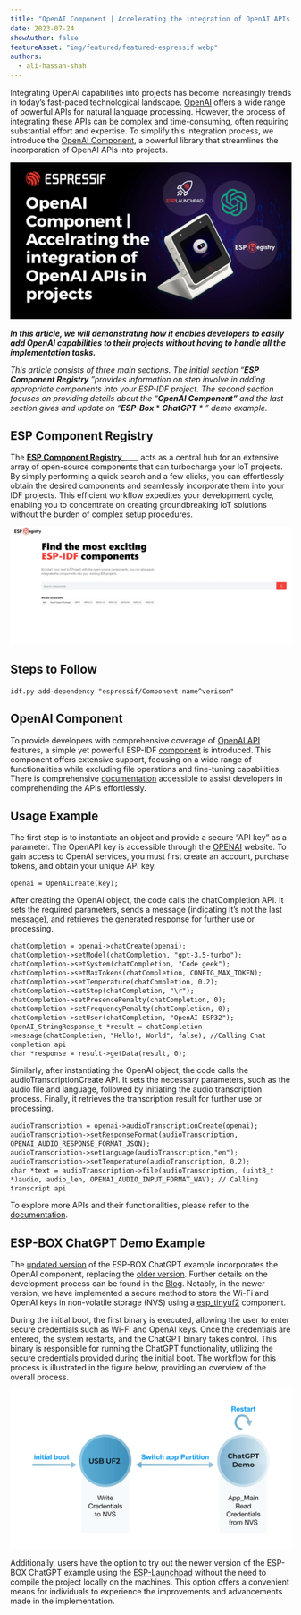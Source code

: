 ```yaml
---
title: "OpenAI Component | Accelerating the integration of OpenAI APIs in projects"
date: 2023-07-24
showAuthor: false
featureAsset: "img/featured/featured-espressif.webp"
authors:
  - ali-hassan-shah
---
```

Integrating OpenAI capabilities into projects has become increasingly trends in today’s fast-paced technological landscape. [OpenAI](https://platform.openai.com/docs/api-reference) offers a wide range of powerful APIs for natural language processing. However, the process of integrating these APIs can be complex and time-consuming, often requiring substantial effort and expertise. To simplify this integration process, we introduce the [OpenAI Component](https://github.com/espressif/esp-iot-solution/tree/master/components), a powerful library that streamlines the incorporation of OpenAI APIs into projects.

![](img/openai-1.webp)

__*In this article, we will demonstrating how it enables developers to easily add OpenAI capabilities to their projects without having to handle all the implementation tasks.*__ 

*This article consists of three main sections. The initial section “*__*ESP Component Registry*__ *”provides information on step involve in adding appropriate components into your ESP-IDF project. The second section focuses on providing details about the “*__*OpenAI Component”*__ *and the last section gives and update on “*__*ESP-Box*__ * *__*ChatGPT*__ * ” demo example.*

## ESP Component Registry

The [__ESP Component Registry__ ](https://components.espressif.com/)____ acts as a central hub for an extensive array of open-source components that can turbocharge your IoT projects. By simply performing a quick search and a few clicks, you can effortlessly obtain the desired components and seamlessly incorporate them into your IDF projects. This efficient workflow expedites your development cycle, enabling you to concentrate on creating groundbreaking IoT solutions without the burden of complex setup procedures.

![](img/openai-2.webp)

## Steps to Follow

```
idf.py add-dependency "espressif/Component name^verison"
```

## OpenAI Component

To provide developers with comprehensive coverage of [OpenAI API](https://platform.openai.com/docs/api-reference) features, a simple yet powerful ESP-IDF [component](https://components.espressif.com/components/espressif/openai) is introduced. This component offers extensive support, focusing on a wide range of functionalities while excluding file operations and fine-tuning capabilities. There is comprehensive [documentation](https://docs.espressif.com/projects/esp-iot-solution/en/latest/ai/openai.html) accessible to assist developers in comprehending the APIs effortlessly.

## Usage Example

The first step is to instantiate an object and provide a secure “API key” as a parameter. The OpenAPI key is accessible through the [OPENAI](https://openai.com/) website. To gain access to OpenAI services, you must first create an account, purchase tokens, and obtain your unique API key.

```
openai = OpenAICreate(key);
```

After creating the OpenAI object, the code calls the chatCompletion API. It sets the required parameters, sends a message (indicating it’s not the last message), and retrieves the generated response for further use or processing.

```
chatCompletion = openai->chatCreate(openai);
chatCompletion->setModel(chatCompletion, "gpt-3.5-turbo");
chatCompletion->setSystem(chatCompletion, "Code geek");
chatCompletion->setMaxTokens(chatCompletion, CONFIG_MAX_TOKEN);
chatCompletion->setTemperature(chatCompletion, 0.2);
chatCompletion->setStop(chatCompletion, "\r");
chatCompletion->setPresencePenalty(chatCompletion, 0);
chatCompletion->setFrequencyPenalty(chatCompletion, 0);
chatCompletion->setUser(chatCompletion, "OpenAI-ESP32");
OpenAI_StringResponse_t *result = chatCompletion->message(chatCompletion, "Hello!, World", false); //Calling Chat completion api
char *response = result->getData(result, 0);
```

Similarly, after instantiating the OpenAI object, the code calls the audioTranscriptionCreate API. It sets the necessary parameters, such as the audio file and language, followed by initiating the audio transcription process. Finally, it retrieves the transcription result for further use or processing.

```
audioTranscription = openai->audioTranscriptionCreate(openai);
audioTranscription->setResponseFormat(audioTranscription, OPENAI_AUDIO_RESPONSE_FORMAT_JSON);
audioTranscription->setLanguage(audioTranscription,"en");
audioTranscription->setTemperature(audioTranscription, 0.2);
char *text = audioTranscription->file(audioTranscription, (uint8_t *)audio, audio_len, OPENAI_AUDIO_INPUT_FORMAT_WAV); // Calling transcript api
```

To explore more APIs and their functionalities, please refer to the [documentation](https://docs.espressif.com/projects/espressif-esp-iot-solution/en/latest/ai/openai.html).

## ESP-BOX ChatGPT Demo Example

The [updated version](https://github.com/espressif/esp-box) of the ESP-BOX ChatGPT example incorporates the OpenAI component, replacing the [older version](https://github.com/espressif/esp-box/tree/0924e7bc2cad50d3d7ca4b0f91eef7da6934d5e6/examples/chatgpt_demo). Further details on the development process can be found in the [Blog](/unleashing-the-power-of-openai-and-esp-box-a-guide-to-fusing-chatgpt-with-espressif-socs-fba0b2d2c4f2). Notably, in the newer version, we have implemented a secure method to store the Wi-Fi and OpenAI keys in non-volatile storage (NVS) using a [esp_tinyuf2](https://components.espressif.com/components/espressif/esp_tinyuf2?from_wecom=1) component.

During the initial boot, the first binary is executed, allowing the user to enter secure credentials such as Wi-Fi and OpenAI keys. Once the credentials are entered, the system restarts, and the ChatGPT binary takes control. This binary is responsible for running the ChatGPT functionality, utilizing the secure credentials provided during the initial boot. The workflow for this process is illustrated in the figure below, providing an overview of the overall process.

![](img/openai-3.webp)

Additionally, users have the option to try out the newer version of the ESP-BOX ChatGPT example using the [ESP-Launchpad](https://espressif.github.io/esp-launchpad/?flashConfigURL=https%3A%2F%2Fraw.githubusercontent.com%2Fespressif%2Fesp-box%2Fmaster%2Flaunch.toml) without the need to compile the project locally on the machines. This option offers a convenient means for individuals to experience the improvements and advancements made in the implementation.
